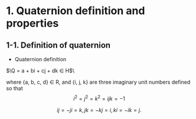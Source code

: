 # 1. Quaternion definition and properties
## 1-1. Definition of quaternion
- Quaternion definition 

$\Q = a + bi + cj + dk ∈ H$\

where {a, b, c, d} ∈ R, and {i, j, k} are three imaginary unit numbers defined so that
$$ 
i^2 = j^2 = k^2 = ijk = −1 
$$


$$ij = −ji = k , jk = −kj = i , ki = −ik = j .$$

